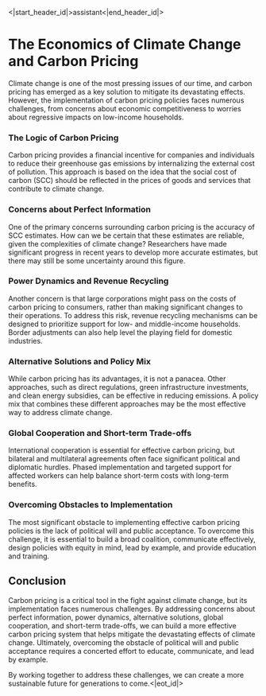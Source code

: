 <|start_header_id|>assistant<|end_header_id|>

The Economics of Climate Change and Carbon Pricing
=============================================

Climate change is one of the most pressing issues of our time, and carbon pricing has emerged as a key solution to mitigate its devastating effects. However, the implementation of carbon pricing policies faces numerous challenges, from concerns about economic competitiveness to worries about regressive impacts on low-income households.

### The Logic of Carbon Pricing

Carbon pricing provides a financial incentive for companies and individuals to reduce their greenhouse gas emissions by internalizing the external cost of pollution. This approach is based on the idea that the social cost of carbon (SCC) should be reflected in the prices of goods and services that contribute to climate change.

### Concerns about Perfect Information

One of the primary concerns surrounding carbon pricing is the accuracy of SCC estimates. How can we be certain that these estimates are reliable, given the complexities of climate change? Researchers have made significant progress in recent years to develop more accurate estimates, but there may still be some uncertainty around this figure.

### Power Dynamics and Revenue Recycling

Another concern is that large corporations might pass on the costs of carbon pricing to consumers, rather than making significant changes to their operations. To address this risk, revenue recycling mechanisms can be designed to prioritize support for low- and middle-income households. Border adjustments can also help level the playing field for domestic industries.

### Alternative Solutions and Policy Mix

While carbon pricing has its advantages, it is not a panacea. Other approaches, such as direct regulations, green infrastructure investments, and clean energy subsidies, can be effective in reducing emissions. A policy mix that combines these different approaches may be the most effective way to address climate change.

### Global Cooperation and Short-term Trade-offs

International cooperation is essential for effective carbon pricing, but bilateral and multilateral agreements often face significant political and diplomatic hurdles. Phased implementation and targeted support for affected workers can help balance short-term costs with long-term benefits.

### Overcoming Obstacles to Implementation

The most significant obstacle to implementing effective carbon pricing policies is the lack of political will and public acceptance. To overcome this challenge, it is essential to build a broad coalition, communicate effectively, design policies with equity in mind, lead by example, and provide education and training.

Conclusion
----------

Carbon pricing is a critical tool in the fight against climate change, but its implementation faces numerous challenges. By addressing concerns about perfect information, power dynamics, alternative solutions, global cooperation, and short-term trade-offs, we can build a more effective carbon pricing system that helps mitigate the devastating effects of climate change. Ultimately, overcoming the obstacle of political will and public acceptance requires a concerted effort to educate, communicate, and lead by example.

By working together to address these challenges, we can create a more sustainable future for generations to come.<|eot_id|>